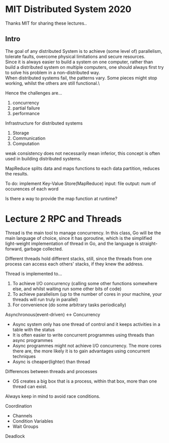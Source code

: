 # MIT Distributed System 2020
Thanks MIT for sharing these lectures..

## Intro
The goal of any distributed System is to achieve (some level of) parallelism, tolerate faults, overcome physical limitations and secure resources.\
Since it is always easier to build a system on one computer, rather than build a distributed system on multiple computers, one should always first try to solve his problem in a non-distributed way.\
When distributed systems fail, the patterns vary. Some pieces might stop working, whilst the others are still functional.\

Hence the challenges are...

1. concurrency
2. partial failure
3. performance

Infrastructure for distributed systems

1. Storage
2. Communication
3. Computation

weak consistency does not necessarily mean inferior, this concept is often used in building distributed systems.

MapReduce splits data and maps functions to each data partition, reduces the results.

To do: implement Key-Value Store(MapReduce)
input: file
output: num of occurences of each word

Is there a way to provide the map function at runtime?

# Lecture 2 RPC and Threads
Thread is the main tool to manage concurrency. In this class, Go will be the main language of choice, since it has goroutine, which is the simplified light-weight implementation of thread in Go, and the language is straight-forward, garbage collected.

Different threads hold different stacks, still, since the threads from one process can access each others' stacks, if they knew the address.

Thread is implemented to...

1. To achieve I/O concurrency (calling some other functions somewhere else, and whilst waiting run some other bits of code)
2. To achieve parallelism (up to the number of cores in your machine, your threads will run truly in parallel)
3. For convenience (do some arbitrary tasks periodically)

Asynchronous(event-driven) <-> Concurrency
* Async system only has one thread of control and it keeps activities in a table with the status
* It is often easier to write concurrent programmes using threads than async programmes
* Async programmes might not achieve I/O concurrency. The more cores there are, the more likely it is to gain advantages using concurrent techniques
* Async is cheaper(lighter) than thread

Differences between threads and processes
* OS creates a big box that is a process, within that box, more than one thread can exist.

Always keep in mind to avoid race conditions.

Coordination
* Channels
* Condition Variables
* Wait Groups

Deadlock

